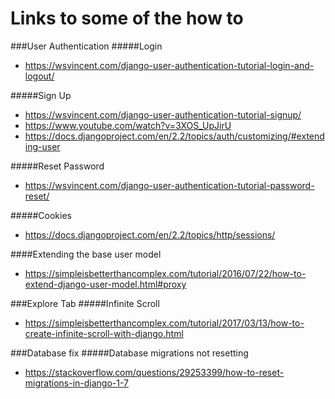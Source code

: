 # Links to some of the how to
###User Authentication
#####Login
- https://wsvincent.com/django-user-authentication-tutorial-login-and-logout/

#####Sign Up
- https://wsvincent.com/django-user-authentication-tutorial-signup/
- https://www.youtube.com/watch?v=3XOS_UpJirU
- https://docs.djangoproject.com/en/2.2/topics/auth/customizing/#extending-user

#####Reset Password
- https://wsvincent.com/django-user-authentication-tutorial-password-reset/

#####Cookies
- https://docs.djangoproject.com/en/2.2/topics/http/sessions/

####Extending the base user model
- https://simpleisbetterthancomplex.com/tutorial/2016/07/22/how-to-extend-django-user-model.html#proxy


###Explore Tab
#####Infinite Scroll
- https://simpleisbetterthancomplex.com/tutorial/2017/03/13/how-to-create-infinite-scroll-with-django.html


###Database fix
#####Database migrations not resetting
- https://stackoverflow.com/questions/29253399/how-to-reset-migrations-in-django-1-7